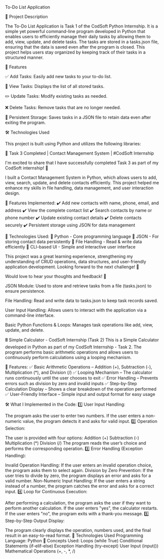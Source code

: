 
To-Do List Application

📌 Project Description

The To-Do List Application is Task 1 of the CodSoft Python Internship. It is a simple yet powerful command-line program developed in Python that enables users to efficiently manage their daily tasks by allowing them to add, view, update, and delete tasks. The tasks are stored in a tasks.json file, ensuring that the data is saved even after the program is closed. This project helps users stay organized by keeping track of their tasks in a structured manner.

🚀 Features

✅ Add Tasks: Easily add new tasks to your to-do list.

📜 View Tasks: Displays the list of all stored tasks.

✏️ Update Tasks: Modify existing tasks as needed.

❌ Delete Tasks: Remove tasks that are no longer needed.

💾 Persistent Storage: Saves tasks in a JSON file to retain data even after exiting the program.

🛠️ Technologies Used

This project is built using Python and utilizes the following libraries:


🚀 Task 3 Completed | Contact Management System | #CodSoft Internship

I'm excited to share that I have successfully completed Task 3 as part of my CodSoft internship! 🎉

I built a Contact Management System in Python, which allows users to add, view, search, update, and delete contacts efficiently. This project helped me enhance my skills in file handling, data management, and user interaction design.

🔹 Features Implemented:
✔️ Add new contacts with name, phone, email, and address
✔️ View the complete contact list
✔️ Search contacts by name or phone number
✔️ Update existing contact details
✔️ Delete contacts securely
✔️ Persistent storage using JSON for data management

🔹 Technologies Used:
🔹 Python - Core programming language
🔹 JSON - For storing contact data persistently
🔹 File Handling - Read & write data efficiently
🔹 CLI-based UI - Simple and interactive user interface

This project was a great learning experience, strengthening my understanding of CRUD operations, data structures, and user-friendly application development. Looking forward to the next challenge! 🚀

Would love to hear your thoughts and feedback! 💬


JSON Module: Used to store and retrieve tasks from a file (tasks.json) to ensure persistence.

File Handling: Read and write data to tasks.json to keep task records saved.

User Input Handling: Allows users to interact with the application via a command-line interface.

Basic Python Functions & Loops: Manages task operations like add, view, update, and delete.


🖩 Simple Calculator - CodSoft Internship (Task 2)
This is a Simple Calculator developed in Python as part of my CodSoft Internship - Task 2.
The program performs basic arithmetic operations and allows users to continuously perform calculations using a looping mechanism.

🔹 Features:
✅ Basic Arithmetic Operations – Addition (+), Subtraction (-), Multiplication (*), and Division (/)
✅ Looping Mechanism – The calculator runs continuously until the user chooses to exit
✅ Error Handling – Prevents errors such as division by zero and invalid inputs
✅ Step-by-Step Calculation Display – Shows a clear breakdown of the operation performed
✅ User-Friendly Interface – Simple input and output format for easy usage

🛠️ What I Implemented in the Code:
1️⃣ User Input Handling:

The program asks the user to enter two numbers.
If the user enters a non-numeric value, the program detects it and asks for valid input.
2️⃣ Operation Selection:

The user is provided with four options:
Addition (+)
Subtraction (-)
Multiplication (*)
Division (/)
The program reads the user’s choice and performs the corresponding operation.
3️⃣ Error Handling (Exception Handling):

Invalid Operation Handling: If the user enters an invalid operation choice, the program asks them to select again.
Division by Zero Prevention: If the user tries to divide by zero, the program displays an error and asks for a valid number.
Non-Numeric Input Handling: If the user enters a string instead of a number, the program catches the error and asks for a correct input.
4️⃣ Loop for Continuous Execution:

After performing a calculation, the program asks the user if they want to perform another calculation.
If the user enters "yes", the calculator restarts.
If the user enters "no", the program exits with a thank-you message.
5️⃣ Step-by-Step Output Display:

The program clearly displays the operation, numbers used, and the final result in an easy-to-read format.
🔧 Technologies Used
Programming Language: Python 🐍
Concepts Used:
Loops (while True)
Conditional Statements (if-elif-else)
Exception Handling (try-except)
User Input (input())
Mathematical Operations (+, -, *, /)








